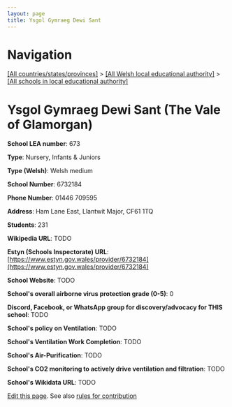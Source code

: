 ```yaml
---
layout: page
title: Ysgol Gymraeg Dewi Sant 
---
```

# Navigation

[[All countries/states/provinces]](../../..) > [[All Welsh local educational authority]](../..) > [[All schools in local educational authority]](..)

# Ysgol Gymraeg Dewi Sant  (The Vale of Glamorgan)

**School LEA number**: 673

**Type**: Nursery, Infants & Juniors

**Type (Welsh)**: Welsh medium

**School Number**: 6732184

**Phone Number**: 01446 709595

**Address**: Ham Lane East, Llantwit Major, CF61 1TQ

**Students**: 231

**Wikipedia URL**: TODO

**Estyn (Schools Inspectorate) URL**: [https://www.estyn.gov.wales/provider/6732184](https://www.estyn.gov.wales/provider/6732184)

**School Website**: TODO

**School's overall airborne virus protection grade (0-5)**: 0

**Discord, Facebook, or WhatsApp group for discovery/advocacy for THIS school**: TODO

**School's policy on Ventilation**: TODO

**School's Ventilation Work Completion**: TODO

**School's Air-Purification**: TODO

**School's CO2 monitoring to actively drive ventilation and filtration**: TODO

**School's Wikidata URL**: TODO




[Edit this page](https://github.com/ventilate-schools/Wales/edit/prif/./The_Vale_of_Glamorgan/Ysgol_Gymraeg_Dewi_Sant_.md). See also [rules for contribution](../../../contribution-rules/)